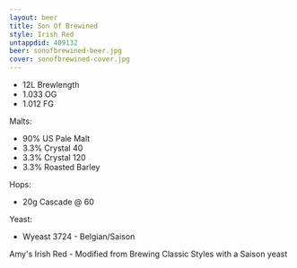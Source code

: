 ```yaml
---
layout: beer
title: Son Of Brewined
style: Irish Red
untappdid: 409132
beer: sonofbrewined-beer.jpg
cover: sonofbrewined-cover.jpg
---
```

* 12L Brewlength
* 1\.033 OG
* 1\.012 FG

Malts:
* 90% US Pale Malt
* 3\.3% Crystal 40
* 3\.3% Crystal 120
* 3\.3% Roasted Barley

Hops:

* 20g Cascade @ 60

Yeast:

* Wyeast 3724 - Belgian/Saison

Amy's Irish Red - Modified from Brewing Classic Styles with a Saison yeast